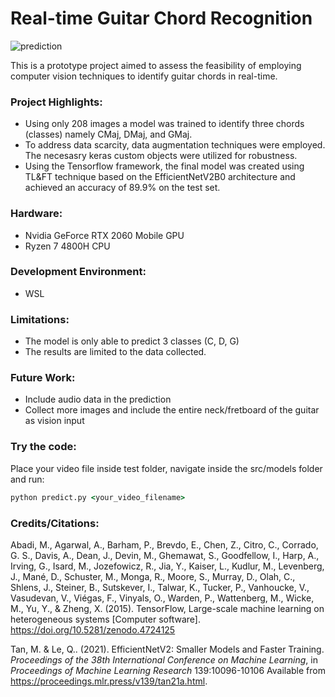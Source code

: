 Real-time Guitar Chord Recognition
==================================

![prediction](https://github.com/djbacad/guitar-chord-recognition/assets/61301478/42779f15-ca82-4fdd-ae8f-3a0f98a1d91f)

This is a prototype project aimed to assess the feasibility of employing computer vision techniques to identify guitar chords in real-time.

### Project Highlights:
- Using only 208 images a model was trained to identify three chords (classes) namely CMaj, DMaj, and GMaj.
- To address data scarcity, data augmentation techniques were employed. The necesasry keras custom objects were utilized for robustness.
- Using the Tensorflow framework, the final model was created using TL&FT technique based on the EfficientNetV2B0 architecture and achieved an accuracy of 89.9% on the test set.

### Hardware:
- Nvidia GeForce RTX 2060 Mobile GPU
- Ryzen 7 4800H CPU

### Development Environment:
- WSL

### Limitations:
- The model is only able to predict 3 classes (C, D, G)
- The results are limited to the data collected.

### Future Work:
- Include audio data in the prediction
- Collect more images and include the entire neck/fretboard of the guitar as vision input

### Try the code:

Place your video file inside test folder, navigate inside the src/models folder and run:
```cmd
python predict.py <your_video_filename>
```

### Credits/Citations:

Abadi, M., Agarwal, A., Barham, P., Brevdo, E., Chen, Z., Citro, C., Corrado, G. S., Davis, A., Dean, J., Devin, M., Ghemawat, S., Goodfellow, I., Harp, A., Irving, G., Isard, M., Jozefowicz, R., Jia, Y., Kaiser, L., Kudlur, M., Levenberg, J., Mané, D., Schuster, M., Monga, R., Moore, S., Murray, D., Olah, C., Shlens, J., Steiner, B., Sutskever, I., Talwar, K., Tucker, P., Vanhoucke, V., Vasudevan, V., Viégas, F., Vinyals, O., Warden, P., Wattenberg, M., Wicke, M., Yu, Y., & Zheng, X. (2015). TensorFlow, Large-scale machine learning on heterogeneous systems [Computer software]. https://doi.org/10.5281/zenodo.4724125

Tan, M. &amp; Le, Q.. (2021). EfficientNetV2: Smaller Models and Faster Training. <i>Proceedings of the 38th International Conference on Machine Learning</i>, in <i>Proceedings of Machine Learning Research</i> 139:10096-10106 Available from https://proceedings.mlr.press/v139/tan21a.html.

